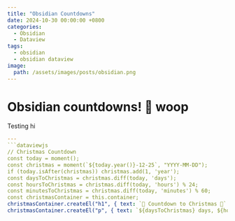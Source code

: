 ```yaml
---
title: "Obsidian Countdowns"
date: 2024-10-30 00:00:00 +0800
categories: 
  - Obsidian
  - Dataview
tags:
  - obsidian
  - obsidian dataview
image:
  path: /assets/images/posts/obsidian.png
---
```


# Obsidian countdowns! 🎉 woop

Testing hi

```yaml
---
```dataviewjs
// Christmas Countdown
const today = moment();
const christmas = moment(`${today.year()}-12-25`, "YYYY-MM-DD");
if (today.isAfter(christmas)) christmas.add(1, 'year');
const daysToChristmas = christmas.diff(today, 'days');
const hoursToChristmas = christmas.diff(today, 'hours') % 24;
const minutesToChristmas = christmas.diff(today, 'minutes') % 60;
const christmasContainer = this.container;
christmasContainer.createEl("h1", { text: `🎄 Countdown to Christmas 🎅` });
christmasContainer.createEl("p", { text: `${daysToChristmas} days, ${hoursToChristmas} hours, and ${minutesToChristmas} minutes left!` });
```